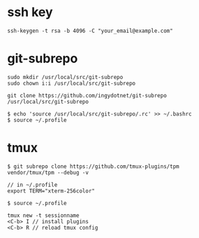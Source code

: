 # ssh key

```
ssh-keygen -t rsa -b 4096 -C "your_email@example.com"
```

# git-subrepo

```
sudo mkdir /usr/local/src/git-subrepo
sudo chown i:i /usr/local/src/git-subrepo

git clone https://github.com/ingydotnet/git-subrepo /usr/local/src/git-subrepo
```

```
$ echo 'source /usr/local/src/git-subrepo/.rc' >> ~/.bashrc
$ source ~/.profile
```

# tmux

```
$ git subrepo clone https://github.com/tmux-plugins/tpm vendor/tmux/tpm --debug -v
```


```
// in ~/.profile
export TERM="xterm-256color"
```

```
$ source ~/.profile
```

```
tmux new -t sessionname
<C-b> I // install plugins
<C-b> R // reload tmux config
```


